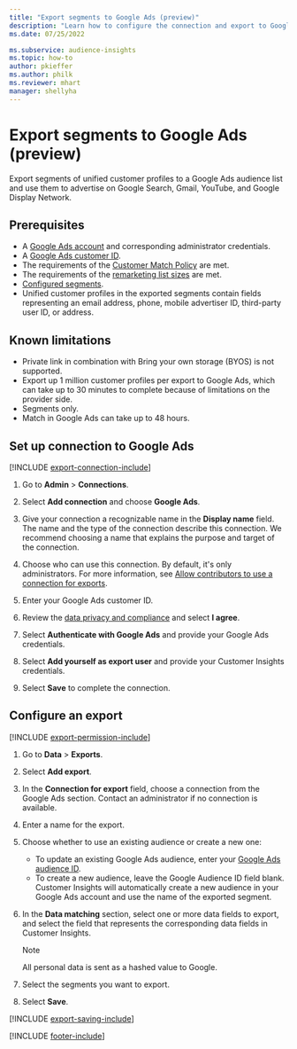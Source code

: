 ```yaml
---
title: "Export segments to Google Ads (preview)"
description: "Learn how to configure the connection and export to Google Ads."
ms.date: 07/25/2022

ms.subservice: audience-insights
ms.topic: how-to
author: pkieffer
ms.author: philk
ms.reviewer: mhart
manager: shellyha
---
```


# Export segments to Google Ads (preview)

Export segments of unified customer profiles to a Google Ads audience list and use them to advertise on Google Search, Gmail, YouTube, and Google Display Network.

## Prerequisites

- A [Google Ads account](https://ads.google.com/) and corresponding administrator credentials.
- A [Google Ads customer ID](https://support.google.com/google-ads/answer/1704344).
- The requirements of the [Customer Match Policy](https://support.google.com/adspolicy/answer/6299717) are met.
- The requirements of the [remarketing list sizes](https://support.google.com/google-ads/answer/7558048) are met.
- [Configured segments](segments.md).
- Unified customer profiles in the exported segments contain fields representing an email address, phone, mobile advertiser ID, third-party user ID, or address.

## Known limitations

- Private link in combination with Bring your own storage (BYOS) is not supported.
- Export up 1 million customer profiles per export to Google Ads, which can take up to 30 minutes to complete because of limitations on the provider side.
- Segments only.
- Match in Google Ads can take up to 48 hours.

## Set up connection to Google Ads

[!INCLUDE [export-connection-include](includes/export-connection-admn.md)]

1. Go to **Admin** > **Connections**.

1. Select **Add connection** and choose **Google Ads**.

1. Give your connection a recognizable name in the **Display name** field. The name and the type of the connection describe this connection. We recommend choosing a name that explains the purpose and target of the connection.

1. Choose who can use this connection. By default, it's only administrators. For more information, see [Allow contributors to use a connection for exports](connections.md#allow-contributors-to-use-a-connection-for-exports).

1. Enter your Google Ads customer ID.

1. Review the [data privacy and compliance](connections.md#data-privacy-and-compliance) and select **I agree**.

1. Select **Authenticate with Google Ads** and provide your Google Ads credentials.

1. Select **Add yourself as export user** and provide your Customer Insights credentials.

1. Select **Save** to complete the connection.

## Configure an export

[!INCLUDE [export-permission-include](includes/export-permission.md)]

1. Go to **Data** > **Exports**.

1. Select **Add export**.

1. In the **Connection for export** field, choose a connection from the Google Ads section. Contact an administrator if no connection is available.

1. Enter a name for the export.

1. Choose whether to use an existing audience or create a new one:
   - To update an existing Google Ads audience, enter your [Google Ads audience ID](https://support.google.com/google-ads/answer/7558048?hl=en#:~:text=Audience%20lists%20is%20a%20section,Display%20Network%20through%20remarketing%20campaigns).
   - To create a new audience, leave the Google Audience ID field blank. Customer Insights will automatically create a new audience in your Google Ads account and use the name of the exported segment.

1. In the **Data matching** section, select one or more data fields to export, and select the field that represents the corresponding data fields in Customer Insights.

   > [!NOTE]
   > All personal data is sent as a hashed value to Google.

1. Select the segments you want to export.

1. Select **Save**.

[!INCLUDE [export-saving-include](includes/export-saving.md)]

[!INCLUDE [footer-include](includes/footer-banner.md)]
